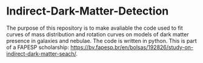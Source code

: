 # Indirect-Dark-Matter-Detection

The purpose of this repository is to make avaliable the code used to fit curves of mass distribution and rotation curves on models of dark matter presence in galaxies and nebulae. The code is written in python. This is part of a FAPESP scholarship: https://bv.fapesp.br/en/bolsas/192826/study-on-indirect-dark-matter-seach/.
